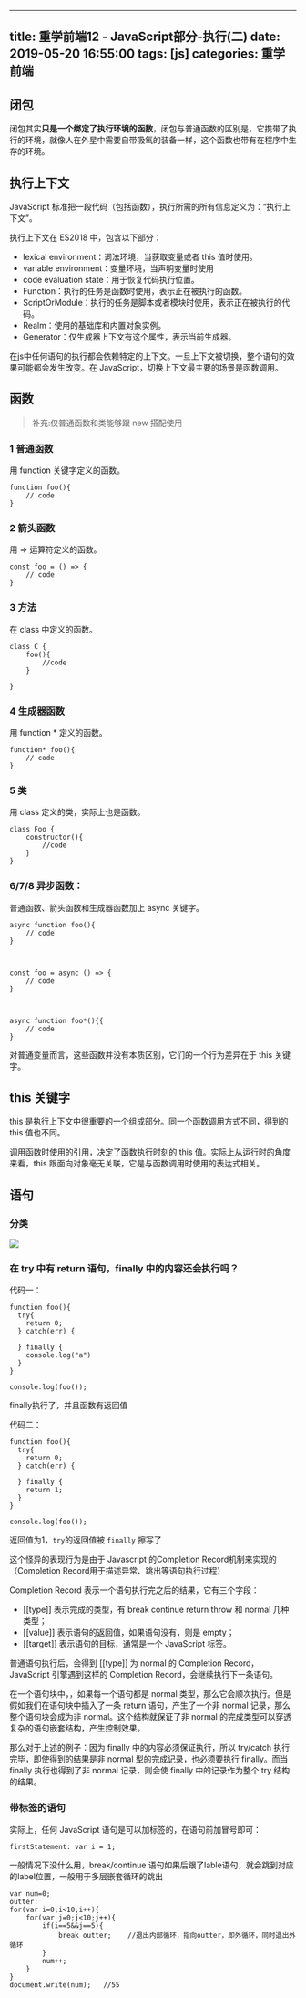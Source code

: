 
---
title: 重学前端12 - JavaScript部分-执行(二)
date: 2019-05-20 16:55:00
tags: [js]
categories: 重学前端
---

## 闭包
闭包其实**只是一个绑定了执行环境的函数**，闭包与普通函数的区别是，它携带了执行的环境，就像人在外星中需要自带吸氧的装备一样，这个函数也带有在程序中生存的环境。

## 执行上下文
JavaScript 标准把一段代码（包括函数），执行所需的所有信息定义为：“执行上下文”。  

执行上下文在 ES2018 中，包含以下部分：

- lexical environment：词法环境，当获取变量或者 this 值时使用。
- variable environment：变量环境，当声明变量时使用
- code evaluation state：用于恢复代码执行位置。
- Function：执行的任务是函数时使用，表示正在被执行的函数。
- ScriptOrModule：执行的任务是脚本或者模块时使用，表示正在被执行的代码。
- Realm：使用的基础库和内置对象实例。
- Generator：仅生成器上下文有这个属性，表示当前生成器。

在js中任何语句的执行都会依赖特定的上下文。一旦上下文被切换，整个语句的效果可能都会发生改变。在 JavaScript，切换上下文最主要的场景是函数调用。

## 函数
>补充:仅普通函数和类能够跟 new 搭配使用

### 1 普通函数
用 function 关键字定义的函数。

	function foo(){
	    // code
	}


	

### 2 箭头函数
用 => 运算符定义的函数。
	
	const foo = () => {
	    // code
	}

### 3 方法
在 class 中定义的函数。

	class C {
	    foo(){
	        //code
	    }
		
	}

### 4 生成器函数
用 function * 定义的函数。

	function* foo(){
	    // code
	}


### 5 类
用 class 定义的类，实际上也是函数。

	class Foo {
	    constructor(){
	        //code
	    }
	}

### 6/7/8 异步函数：
普通函数、箭头函数和生成器函数加上 async 关键字。

	
	async function foo(){
	    // code
	}
	
	
		
	const foo = async () => {
	    // code
	}
	
	
		
	async function foo*(){{
	    // code
	}


对普通变量而言，这些函数并没有本质区别，它们的一个行为差异在于 this 关键字。

## this 关键字
this 是执行上下文中很重要的一个组成部分。同一个函数调用方式不同，得到的 this 值也不同。

调用函数时使用的引用，决定了函数执行时刻的 this 值。实际上从运行时的角度来看，this 跟面向对象毫无关联，它是与函数调用时使用的表达式相关。


## 语句

### 分类
![](https://static001.geekbang.org/resource/image/98/d5/98ce53be306344c018cddd6c083392d5.jpg)

### 在 try 中有 return 语句，finally 中的内容还会执行吗？

代码一：

	function foo(){
	  try{
	    return 0;
	  } catch(err) {
	
	  } finally {
	    console.log("a")
	  }
	}
	
	console.log(foo()); 

finally执行了，并且函数有返回值

代码二：

	function foo(){
	  try{
	    return 0;
	  } catch(err) {
	
	  } finally {
	    return 1;
	  }
	}
	
	console.log(foo());
返回值为1，`try`的返回值被 `finally` 擦写了

这个怪异的表现行为是由于 Javascript 的Completion Record机制来实现的（Completion Record用于描述异常、跳出等语句执行过程）

Completion Record 表示一个语句执行完之后的结果，它有三个字段：

- [[type]] 表示完成的类型，有 break continue return throw 和 normal 几种类型；
- [[value]] 表示语句的返回值，如果语句没有，则是 empty；
- [[target]] 表示语句的目标，通常是一个 JavaScript 标签。

普通语句执行后，会得到 [[type]] 为 normal 的 Completion Record，JavaScript 引擎遇到这样的 Completion Record，会继续执行下一条语句。

在一个语句块中，，如果每一个语句都是 normal 类型，那么它会顺次执行。但是假如我们在语句块中插入了一条 return 语句，产生了一个非 normal 记录，那么整个语句块会成为非 normal。这个结构就保证了非 normal 的完成类型可以穿透复杂的语句嵌套结构，产生控制效果。

那么对于上述的例子：因为 finally 中的内容必须保证执行，所以 try/catch 执行完毕，即使得到的结果是非 normal 型的完成记录，也必须要执行 finally。而当 finally 执行也得到了非 normal 记录，则会使 finally 中的记录作为整个 try 结构的结果。

### 带标签的语句

实际上，任何 JavaScript 语句是可以加标签的，在语句前加冒号即可：

 	firstStatement: var i = 1;

一般情况下没什么用，break/continue 语句如果后跟了lable语句，就会跳到对应的label位置，一般用于多层嵌套循环的跳出

	var num=0;
	outter:
	for(var i=0;i<10;i++){
	    for(var j=0;j<10;j++){
	        if(i==5&&j==5){
	            break outter;    //退出内部循环，指向outter，即外循环，同时退出外循环
	        }
	        num++;
	    }
	}
	document.write(num);   //55




